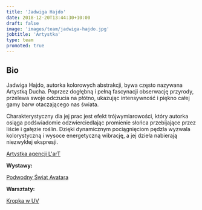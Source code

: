 ```yaml
---
title: 'Jadwiga Hajdo'
date: 2018-12-20T13:44:30+10:00
draft: false
image: 'images/team/jadwiga-hajdo.jpg'
jobtitle: 'Artystka'
type: team
promoted: true
---
```


## Bio

Jadwiga Hajdo, autorka kolorowych abstrakcji, bywa często nazywana Artystką Ducha. Poprzez dogłębną i pełną fascynacji obserwację przyrody, przelewa swoje odczucia na płótno, ukazując intensywność i piękno całej gamy barw otaczającego nas świata.

Charakterystyczny dla jej prac jest efekt trójwymiarowości, który autorka osiąga podświadomie odzwierciedlając promienie słońca przebijające przez liście i gałęzie roślin. Dzięki dynamicznym pociągnięciom pędzla wyzwala kolorystyczną i wysoce energetyczną wibrację, a jej dzieła nabierają niezwykłej ekspresji.

[Artystka agencji L'arT](https://lartagency.com/pl/collections/jadwiga-hajdo)

**Wystawy:**

[Podwodny Świat Avatara](/wystawy/podwodny-swiat-avatara)

**Warsztaty:**

[Kropka w UV](/warsztaty/kropka-uv)